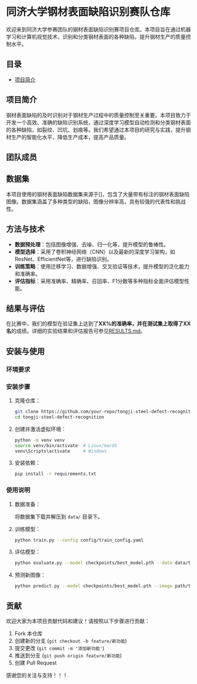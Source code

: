 # 同济大学钢材表面缺陷识别赛队仓库

欢迎来到同济大学参赛团队的钢材表面缺陷识别赛项目仓库。本项目旨在通过机器学习和计算机视觉技术，识别和分类钢材表面的各种缺陷，提升钢材生产的质量控制水平。

## 目录

- [项目简介](#项目简介)


## 项目简介

钢材表面缺陷的及时识别对于钢材生产过程中的质量控制至关重要。本项目致力于开发一个高效、准确的缺陷识别系统，通过深度学习模型自动检测和分类钢材表面的各种缺陷，如裂纹、凹坑、划痕等。我们希望通过本项目的研究与实践，提升钢材生产的智能化水平，降低生产成本，提高产品质量。

## 团队成员



## 数据集

本项目使用的钢材表面缺陷数据集来源于[]，包含了大量带有标注的钢材表面缺陷图像。数据集涵盖了多种类型的缺陷，图像分辨率高，具有较强的代表性和挑战性。

## 方法与技术

- **数据预处理**：包括图像增强、去噪、归一化等，提升模型的鲁棒性。
- **模型选择**：采用了卷积神经网络（CNN）以及最新的深度学习架构，如ResNet、EfficientNet等，进行缺陷识别。
- **训练策略**：使用迁移学习、数据增强、交叉验证等技术，提升模型的泛化能力和准确率。
- **评估指标**：采用准确率、精确率、召回率、F1分数等多种指标全面评估模型性能。

## 结果与评估

在比赛中，我们的模型在验证集上达到了**XX%**的准确率，并在测试集上取得了**XX名**的成绩。详细的实验结果和评估报告可参见[RESULTS.md](./RESULTS.md)。

## 安装与使用

### 环境要求

### 安装步骤

1. 克隆仓库：

    ```bash
    git clone https://github.com/your-repo/tongji-steel-defect-recognition.git
    cd tongji-steel-defect-recognition
    ```

2. 创建并激活虚拟环境：

    ```bash
    python -m venv venv
    source venv/bin/activate  # Linux/macOS
    venv\Scripts\activate     # Windows
    ```

3. 安装依赖：

    ```bash
    pip install -r requirements.txt
    ```

### 使用说明

1. 数据准备：

    将数据集下载并解压到 `data/` 目录下。

2. 训练模型：

    ```bash
    python train.py --config config/train_config.yaml
    ```

3. 评估模型：

    ```bash
    python evaluate.py --model checkpoints/best_model.pth --data data/test/
    ```

4. 预测新图像：

    ```bash
    python predict.py --model checkpoints/best_model.pth --image path/to/image.jpg
    ```

## 贡献

欢迎大家为本项目贡献代码和建议！请按照以下步骤进行贡献：

1. Fork 本仓库
2. 创建新的分支 (`git checkout -b feature/新功能`)
3. 提交更改 (`git commit -m '添加新功能'`)
4. 推送到分支 (`git push origin feature/新功能`)
5. 创建 Pull Request

感谢您的关注与支持！！！
